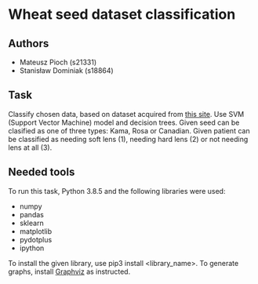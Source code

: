 # Wheat seed dataset classification

## Authors
- Mateusz Pioch (s21331)
- Stanisław Dominiak (s18864)

## Task
Classify chosen data, based on dataset acquired from [this site](https://archive.ics.uci.edu/ml/datasets/seeds). Use SVM (Support Vector Machine) model and decision trees.
Given seed can be clasified as one of three types: Kama, Rosa or Canadian.
Given patient can be classified as needing soft lens (1), needing hard lens (2) or not needing lens at all (3).

## Needed tools
To run this task, Python 3.8.5 and the following libraries were used:
- numpy
- pandas
- sklearn
- matplotlib
- pydotplus
- ipython

To install the given library, use pip3 install <library_name>.
To generate graphs, install [Graphviz](https://graphviz.org/download/) as instructed.